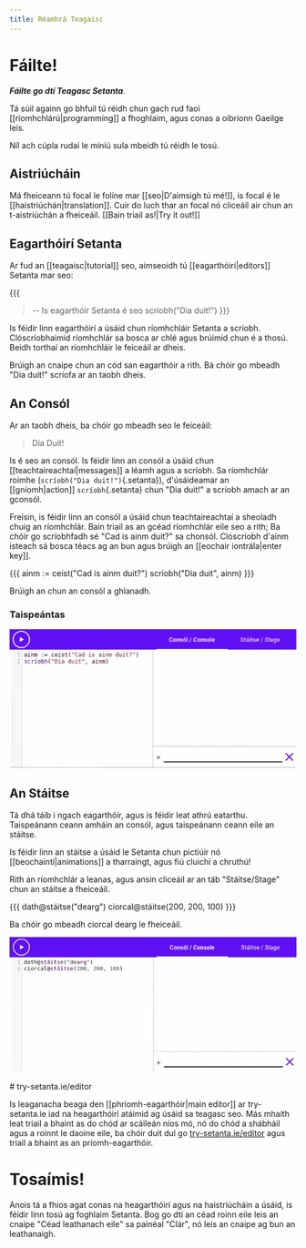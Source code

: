 ```yaml
---
title: Réamhrá Teagaisc
---
```


# Fáilte!

**_Fáilte go dtí Teagasc Setanta_**.

Tá súil againn go bhfuil tú réidh chun gach rud faoi [[ríomhchlárú|programming]] a fhoghlaim, agus
conas a oibríonn Gaeilge leis.

Níl ach cúpla rudaí le míniú sula mbeidh tú réidh le tosú.

## Aistriúcháin

Má fheiceann tú focal le folíne mar [[seo|D'aimsigh tú mé!]], is focal é le
[[haistriúchán|translation]].  Cuir do luch thar an focal nó cliceáil air chun an t-aistriúchán a
fheiceáil. [[Bain triail as!|Try it out!]]

## Eagarthóirí Setanta

Ar fud an [[teagaisc|tutorial]] seo, aimseoidh tú [[eagarthóirí|editors]] Setanta mar seo:

{{{
>-- Is eagarthóir Setanta é seo
scríobh("Dia duit!")
}}}

Is féidir linn eagarthóirí a úsáid chun ríomhchláir Setanta a scríobh. Clóscríobhaimid ríomhchlár
sa bosca ar chlé agus brúimid <iron-icon class="play" icon="av:play-arrow"></iron-icon> chun
é a thosú. Beidh torthaí an ríomhchláir le feiceáil ar dheis.

Brúigh an cnaipe <iron-icon class="play" icon="av:play-arrow"></iron-icon> chun an cód san
eagarthóir a rith.  Bá chóir go mbeadh "Dia duit!" scríofa ar an taobh dheis.

## An Consól

Ar an taobh dheis, ba chóir go mbeadh seo le feiceáil:

> Dia Duit!

Is é seo an consól. Is féidir linn an consól a úsáid chun [[teachtaireachtaí|messages]] a léamh agus
a scríobh.  Sa ríomhchlár roimhe (`scríobh("Dia duit!")`{.setanta}), d'úsáideamar an
[[gníomh|action]] `scríobh`{.setanta} chun "Dia duit!" a scríobh amach ar an gconsól.

Freisin, is féidir linn an consól a úsáid chun teachtaireachtaí a sheoladh chuig an ríomhchlár. Bain
triail as an gcéad ríomhchlár eile seo a rith; Ba chóir go scríobhfadh sé "Cad is ainm duit?" sa
chonsól. Clóscríobh d'ainm isteach sá bosca téacs ag an bun agus brúigh an
[[eochair iontrála|enter key]].

{{{
ainm := ceist("Cad is ainm duit?")
scríobh("Dia duit", ainm)
}}}

Brúigh an <iron-icon class="clear" icon="icons:clear"></iron-icon> chun an consól a ghlanadh.

### Taispeántas

![Ag scríobh d'ainm](../en/assets/intro-name.gif)

## An Stáitse

Tá dhá táib i ngach eagarthóir, agus is féidir leat athrú eatarthu. Taispeánann ceann amháin an
consól, agus taispeánann ceann eile an stáitse.

Is féidir linn an stáitse a úsáid le Setanta chun pictiúir nó [[beochaintí|animations]] a tharraingt,
agus fiú cluichí a chruthú!

Rith an ríomhchlár a leanas, agus ansin cliceáil ar an táb "Stáitse/Stage" chun an stáitse a
fheiceáil.

{{{
dath@stáitse("dearg")
ciorcal@stáitse(200, 200, 100)
}}}

Ba chóir go mbeadh ciorcal dearg le fheiceáil.

![Ciorcal Dearg](../en/assets/circle-red.gif)

<!-- TODO(#11) Support try-setanta.ie/eagarthoir --> # try-setanta.ie/editor

Is leaganacha beaga den [[phríomh-eagarthóir|main editor]] ar try-setanta.ie iad na heagarthóirí
atáimid ag úsáid sa teagasc seo. Más mhaith leat triail a bhaint as do chód ar scáileán níos mó, nó
do chód a shábháil agus a roinnt le daoine eile, ba chóir duit dul go
[try-setanta.ie/editor](https://try-setanta.ie/editor) agus triail a bhaint as an príomh-eagarthóir.

# Tosaímis!

Anois tá a fhios agat conas na heagarthóirí agus na haistriúcháin a úsáid, is féidir linn tosú ag
foghlaim Setanta. Bog go dtí an céad roinn eile leis an cnaipe "Céad leathanach eile" sa painéal
"Clár", nó leis an cnaipe ag bun an leathanaigh.
